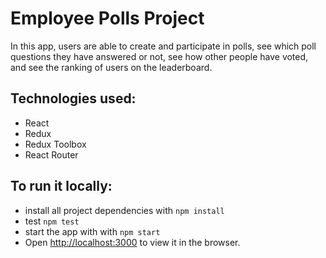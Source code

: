 # Employee Polls Project

In this app, users are able to create and participate in polls, see which poll questions they have answered or not, see how other people have voted, and see the ranking of users on the leaderboard.


## Technologies used:

- React
- Redux
- Redux Toolbox
- React Router

## To run it locally:

- install all project dependencies with `npm install`
- test `npm test`
- start the app with with `npm start`
- Open [http://localhost:3000](http://localhost:3000) to view it in the browser.

